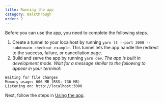 ```yaml
---
title: Running the app
category: Walkthrough
order: 2
---
```

Before you can use the app, you need to complete the following steps.

1. Create a tunnel to your localhost by running `yarn lt --port 3000 --subdomain checkout-example`.
  This tunnel lets the app handle the redirect to the success, failure, or cancellation page.
1. Build and serve the app by running `yarn dev`.
  _The app is built in development mode. Wait for a message similar to the following to appear in your terminal:_
  ```
  Waiting for file changes
  Memory usage: 606 MB (RSS: 736 MB)
  Listening on: http://localhost:3000
  ```
  Next, follow the steps in [Using the app](../using-the-app/).